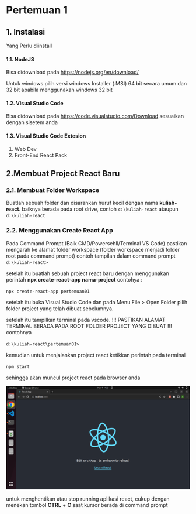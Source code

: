# Pertemuan 1

## 1. Instalasi

Yang Perlu diinstall

#### 1.1. NodeJS

Bisa didownload pada https://nodejs.org/en/download/

Untuk windows pilih versi windows Installer (.MSI) 64 bit secara umum dan 32 bit apabila menggunakan windows 32 bit

#### 1.2. Visual Studio Code
Bisa didownload pada https://code.visualstudio.com/Download sesuaikan dengan sisetem anda

#### 1.3. Visual Studio Code Extesion
1. Web Dev
2. Front-End React Pack

## 2.Membuat Project React Baru

### 2.1. Membuat Folder Workspace

Buatlah sebuah folder dan disarankan huruf kecil dengan nama **kuliah-react**. baiknya berada pada root drive, contoh `c:\kuliah-react` ataupun `d:\kuliah-react`

### 2.2. Menggunakan Create React App

Pada Command Prompt (Baik CMD/Powersehll/Terminal VS Code) pastikan mengarah ke alamat folder workspace (folder workspace menjadi folder root pada command prompt) contoh tampilan dalam command prompt `d:\kuliah-react>`

setelah itu buatlah sebuah project react baru dengan menggunakan perintah **npx create-react-app nama-project** contohya :

`npx create-react-app pertemuan01`

setelah itu buka Visual Studio Code dan pada Menu File > Open Folder pilih folder project yang telah dibuat sebelumnya.

setelah itu tampilkan terminal pada vscode. !!! PASTIKAN ALAMAT TERMINAL BERADA PADA ROOT FOLDER PROJECT YANG DIBUAT !!! contohnya

`d:\kuliah-react\pertemuan01>`

kemudian untuk menjalankan project react ketikkan perintah pada terminal

`npm start`

sehingga akan muncul project react pada browser anda

![](assets/20230304_142520_01-1.png)

untuk menghentikan atau stop running aplikasi react, cukup dengan menekan tombol **CTRL** + **C** saat kursor berada di command prompt
